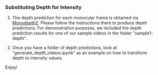### Substituting Depth for Intensity

1. The depth prediction for each monocular frame is obtained via
[Monodepth2](https://github.com/nianticlabs/monodepth2). Please
follow the instructions there to produce depth predictions. For
demonstration purposes, we included the depth prediction results
for one of our sample videos in the folder "sample1-depth".

2. Once you have a folder of depth predictions, look at
"generate_depth_videos.ipynb" as an example on how to transform
depth to intensity values.

Enjoy!
